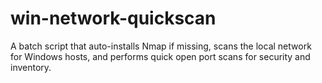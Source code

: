 # win-network-quickscan
A batch script that auto-installs Nmap if missing, scans the local network for Windows hosts, and performs quick open port scans for security and inventory.
